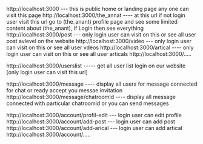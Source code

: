 <!-- general routes  -->
http://localhost:3000     --- this is public home or landing page any one can visit this page 
http://localhost:3000/the_annat   ---- at this url if not login  user visit this url go to (the_anant) profile page and see some limited content about (the_anant), if Login then see everything
http://localhost:3000/post  --- only login user can visit on this or see all user post avlevel on the website 
http://localhost:3000/video  --- only  login user can visit on this or see all user vdeos 
http://localhost:3000/artical  ---- only login user can visit on this or see all user articals
http://localhost:3000/.....
<!-- get all users -->
http://localhost:3000/userslist  ----- get all user list login on our website [only login user can visit this url]
<!-- message -->
http://localhost:3000/message  ---- display all users for message connected for chat or ready accept you messae invitation
http://localhost:3000/message/chatroomId ---- display all message connected with particular chatroomid or you can send messages

<!-- login user account related -->
http://localhost:3000/account/profil-edit  --- login user can edit profile 
http://localhost:3000/account/add-post  --- login user can add post 
http://localhost:3000/account/add-arical  --- login user can add artical 
http://localhost:3000/account/.....